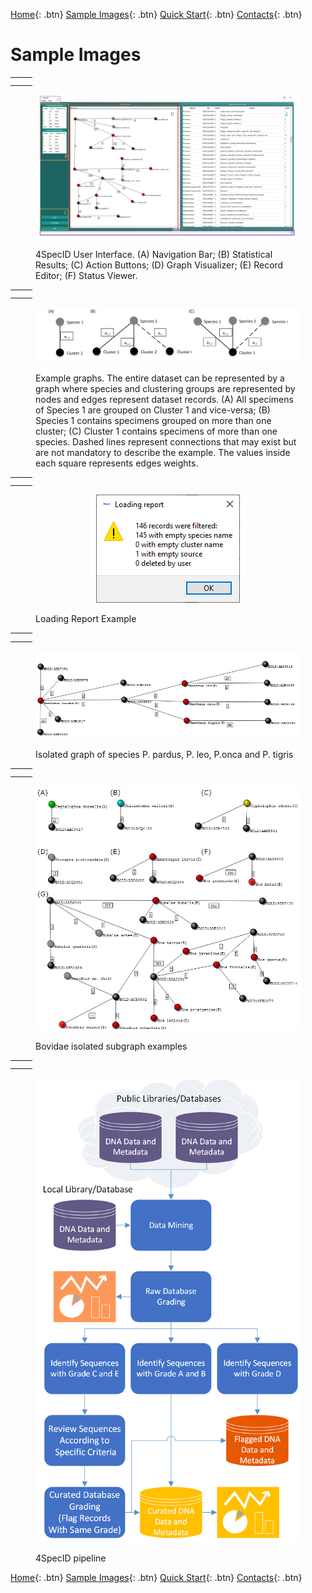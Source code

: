 [Home](https://4specid.github.io){: .btn}
[Sample Images](https://4specid.github.io/images){: .btn}
[Quick Start](https://4specid.github.io/tutorial){: .btn}
[Contacts](https://4specid.github.io/Contacts){: .btn}

# Sample Images

<table style="width:100%">
  <tr>
    <th></th>
    <th></th>
  </tr>
  <tr>
	<td width="40%"></td>
	<td width="60%"></td>
  </tr>
  
</table>

<figure>
	<center>
		<img src="\assets\Images\4SpecID_mainWindow_labeled.png">
	</center>
	<p align="justify"><figcaption>4SpecID User Interface. (A) Navigation Bar; (B) Statistical Results; (C) Action Buttons; (D) Graph Visualizer; (E) Record Editor; (F) Status Viewer.</figcaption></p>
</figure>





<table style="width:100%">
  <tr>
    <th></th>
    <th></th>
  </tr>
  <tr>
	<td width="40%"></td>
	<td width="60%"></td>
  </tr>
  
</table>

<figure>
	<center>
		<img src="\assets\Images\4SpecID_graphExample.png">
	</center>
	<p align="justify"><figcaption>Example graphs. The entire dataset can be represented by a graph where species and clustering groups are represented by nodes and edges represent dataset records. (A) All specimens of Species 1 are grouped on Cluster 1 and vice-versa; (B) Species 1 contains specimens grouped on more than one cluster; (C) Cluster 1 contains specimens of more than one species. Dashed lines represent connections that may exist but are not mandatory to describe the example. The values inside each square represents edges weights.</figcaption></p>
</figure>




<table style="width:100%">
  <tr>
    <th></th>
    <th></th>
  </tr>
  <tr>
	<td width="40%"></td>
	<td width="60%"></td>
  </tr>
  
</table>


<figure>
	<center>
		<img src="\assets\Images\LoadingReport.png">
	</center>
	<p align="justify"><figcaption>Loading Report Example</figcaption></p>
</figure>

<table style="width:100%">
  <tr>
    <th></th>
    <th></th>
  </tr>
  <tr>
	<td width="40%"></td>
	<td width="60%"></td>
  </tr>
  
</table>


<figure>
	<center>
		<img src="\assets\Images\Pantera tigris.png">
	</center>
	<p align="justify"><figcaption>Isolated graph of species P. pardus, P. leo, P.onca and P. tigris</figcaption></p>
</figure>




<table style="width:100%">
  <tr>
    <th></th>
    <th></th>
  </tr>
  <tr>
	<td width="40%"></td>
	<td width="60%"></td>
  </tr>
  
</table>

<figure>
	<center>
		<img src="\assets\Images\fig4.png">
	</center>
<p align="justify"><figcaption>Bovidae isolated subgraph examples</figcaption></p>
</figure>



<table style="width:100%">
  <tr>
    <th></th>
    <th></th>
  </tr>
  <tr>
	<td width="40%"></td>
	<td width="60%"></td>
  </tr>
  
</table>


<figure>
	<center>
		<img src="\assets\Images\4SpecID_Workflow.png">
	</center>
	<p align="justify"><figcaption>4SpecID pipeline</figcaption></p>
</figure>



<!---
<figure class="large">
	<div class="myvideo">
	   <video  style="display:block; width:100%; height:auto;" autoplay controls loop="loop">
		   <source src="{{ site.baseurl }}\assets\Images\tmp.mp4" type="video/mp4" />
	   </video>
	</div>
<p align="justify"><figcaption>tmp video</figcaption>
</figure>
--->

[Home](https://4specid.github.io){: .btn}
[Sample Images](https://4specid.github.io/images){: .btn}
[Quick Start](https://4specid.github.io/tutorial){: .btn}
[Contacts](https://4specid.github.io/Contacts){: .btn}